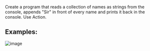 Create a program that reads a collection of names as strings from the console, appends "Sir" in front of every name and prints it back in the console. Use Action<T>.

## Examples:
  
![image](https://user-images.githubusercontent.com/45227327/215601412-550782de-e080-4f9f-8260-00442bf84697.png)

